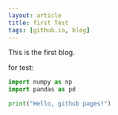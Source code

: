 ```yaml
---
layout: article
title: first Test
tags: [github.io, blog]
---
```


This is the first blog.

for test:

```python
import numpy as np
import pandas as pd

print("Hello, github pages!")
```
